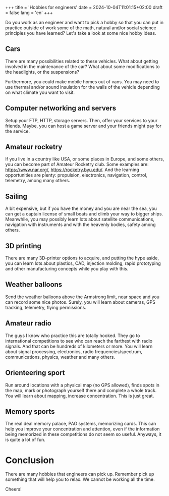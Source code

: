 ﻿+++
title = 'Hobbies for engineers'
date = 2024-10-04T11:01:15+02:00
draft = false
lang = 'en'
+++

Do you work as an engineer and want to pick a hobby so that you can put in practice outside of work some of the math, natural and/or social science principles you have learned? Let's take a look at some nice hobby ideas. 

## Cars
There are many possibilities related to these vehicles. What about getting involved in the maintenance of the car? What about some modifications to the headlights, or the suspensions?

Furthermore, you could make mobile homes out of vans. You may need to use thermal and/or sound insulation for the walls of the vehicle depending on what climate you want to visit.

## Computer networking and servers
Setup your FTP, HTTP, storage servers. Then, offer your services to your friends. Maybe, you can host a game server and your friends might pay for the service.

## Amateur rocketry
If you live in a country like USA, or some places in Europe, and some others, you can become part of Amateur Rocketry club. Some examples are: https://www.nar.org/, https://rocketry.byu.edu/. And the learning opportunities are plenty: propulsion, electronics, navigation, control, telemetry, among many others.

## Sailing
A bit expensive, but if you have the money and you are near the sea, you can get a captain license of small boats and climb your way to bigger ships. Meanwhile, you may possibly learn lots about satellite communications, navigation with instruments and with the heavenly bodies, safety among others.

## 3D printing
There are many 3D-printer options to acquire, and putting the hype aside, you can learn lots about plastics, CAD, injection molding, rapid prototyping and other manufacturing concepts while you play with this.

## Weather balloons
Send the weather balloons above the Armstrong limit, near space and you can record some nice photos. Surely, you will learn about cameras, GPS tracking, telemetry, flying permissions.

## Amateur radio
The guys I know who practice this are totally hooked. They go to international competitions to see who can reach the farthest with radio signals. And that can be hundreds of kilometers or more. You will learn about signal processing, electronics, radio frequencies/spectrum, communications, physics, weather and many others.

## Orienteering sport
Run around locations with a physical map (no GPS allowed), finds spots in the map, mark or photograph yourself there and complete a whole track. You will learn about mapping, increase concentration. This is just great.

## Memory sports
The real deal memory palace, PAO systems, memorizing cards. This can help you improve your concentration and attention, even if the information being memorized in these competitions do not seem so useful. Anyways, it is quite a lot of fun.

# Conclusion
There are many hobbies that engineers can pick up. Remember pick up something that will help you to relax. We cannot be working all the time.

Cheers!


